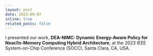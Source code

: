 ```yaml
---
layout: post
date: 2023-09-07
inline: true
related_posts: false
---
```


I presented our work, **DEA-NIMC: Dynamic Energy-Aware Policy for Near/In-Memory Computing Hybrid Architecture**, at the 2023 IEEE System-on-Chip Conference (SOCC), Santa Clara, CA, USA.
